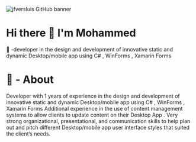 <p dir="auto">
  <img src="https://media.licdn.com/dms/image/C4D16AQHRdT0TDDawvw/profile-displaybackgroundimage-shrink_350_1400/0/1625775677458?e=1698278400&v=beta&t=odleGRYkLu1E0I4ac4niDxwZRJIF5X6-znY42Zz7ur0" alt="jfversluis GitHub banner" style="max-width: 100%;" _mstalt="522418">
  </p>
<h1> Hi there 👋 I'm Mohammed </h1>
<p dir="auto">
🌱 -developer in the design and development of innovative static and dynamic Desktop/mobile app using C# , WinForms , Xamarin Forms
  </p>
<h1>👀 - About </h1>
<p dir="auto">

  Developer with 1 years of experience in the design and development of innovative static and dynamic Desktop/mobile app using C# , WinForms , Xamarin Forms Additional experience in the use of content management systems to allow clients to update content on their Desktop App . Very strong organizational, presentational, and communication skills to help plan out and pitch different Desktop/mobile app user interface styles that suited the client’s needs.
  </p>
